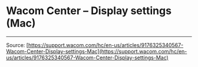 # Wacom Center – Display settings (Mac)



---
Source: [https://support.wacom.com/hc/en-us/articles/9176325340567-Wacom-Center-Display-settings-Mac](https://support.wacom.com/hc/en-us/articles/9176325340567-Wacom-Center-Display-settings-Mac)
